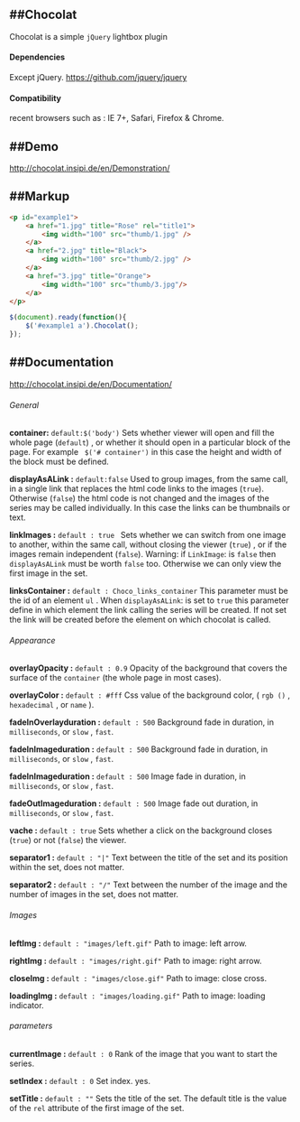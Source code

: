 ﻿##Chocolat
-----------
Chocolat is a simple `jQuery` lightbox plugin

#### Dependencies

Except jQuery. https://github.com/jquery/jquery

#### Compatibility
recent browsers such as :
IE 7+, Safari, Firefox & Chrome.

##Demo
-----------
http://chocolat.insipi.de/en/Demonstration/

##Markup
-----------
```html
<p id="example1">
	<a href="1.jpg" title="Rose" rel="title1">
		<img width="100" src="thumb/1.jpg" />
	</a>
	<a href="2.jpg" title="Black">
		<img width="100" src="thumb/2.jpg" />
	</a>
	<a href="3.jpg" title="Orange">
		<img width="100" src="thumb/3.jpg"/>
	</a>
</p>
```

```js
$(document).ready(function(){
	$('#example1 a').Chocolat();
});
```

##Documentation
-----------
http://chocolat.insipi.de/en/Documentation/

###### General
**container:** `default:$('body')`
Sets whether viewer will open and fill the whole page (`default`)  , or whether it should open in a particular block of the page. For example ` $('# container')`  in this case the height and width of the block must be defined.

**displayAsALink :** `default:false`
Used to group images, from the same call, in a single link that replaces the html code links to the images (`true`). Otherwise (`false`) the html code is not changed and the images of the series may be called individually. In this case the links can be thumbnails or text.

**linkImages :**   `default : true `
Sets whether we can switch from one image to another, within the same call, without closing the viewer (`true`) , or if the images remain independent (`false`).
Warning: if `LinkImage`: is `false` then `displayAsALink` must be worth `false` too. Otherwise we can only view the first image in the set.

**linksContainer :**  `default : Choco_links_container`
This parameter must be the id of an element `ul` . When `displayAsALink`: is set to `true` this parameter define in which element the link calling the series will be created. If not set the link will be created before the element on which chocolat is called.

###### Appearance
**overlayOpacity :**  `default : 0.9`
 Opacity of the background that covers the surface of the `container` (the whole page in most cases).

**overlayColor :**  `default : #fff`
Css value of the background color, ( `rgb ()` , `hexadecimal` , or `name` ).

**fadeInOverlayduration :**  `default : 500`
Background fade in duration, in `milliseconds`, or `slow` , `fast`.
 
**fadeInImageduration :**  `default : 500`
Background fade in duration, in `milliseconds`, or `slow` , `fast`.

**fadeInImageduration :**  `default : 500`
Image fade in duration, in `milliseconds`, or `slow` , `fast`.

**fadeOutImageduration :**  `default : 500`
Image fade out duration, in `milliseconds`, or `slow` , `fast`.

**vache :**  `default : true`
Sets whether a click on the background closes (`true`) or not (`false`) the viewer.

**separator1 :**  `default : "|"`
Text between the title of the set and its position within the set, does not matter.

**separator2 :**  `default : "/"`
Text between the number of the image and the number of images in the set, does not matter. 

###### Images
**leftImg  :**  `default : "images/left.gif"`
 Path to image: left arrow. 

**rightImg  :**  `default : "images/right.gif"`
 Path to image: right arrow. 

**closeImg  :**  `default : "images/close.gif"`
 Path to image: close cross. 

**loadingImg  :**  `default : "images/loading.gif"`
 Path to image: loading indicator. 

###### parameters
**currentImage  :**  `default : 0`
Rank of the image that you want to start the series.
 
**setIndex  :**  `default : 0`
Set index. yes.
 
**setTitle  :**  `default : ""`
 Sets the title of the set. The default title is the value of the `rel` attribute of the first image of the set. 


 
 
 